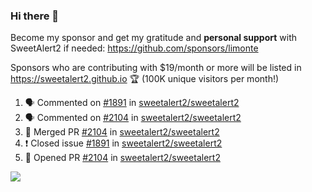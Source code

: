 ### Hi there 👋

Become my sponsor and get my gratitude and **personal support** with SweetAlert2 if needed: https://github.com/sponsors/limonte

Sponsors who are contributing with $19/month or more will be listed in https://sweetalert2.github.io 🏆 (100K unique visitors per month!)

<!--START_SECTION:activity-->
1. 🗣 Commented on [#1891](https://github.com/sweetalert2/sweetalert2/issues/1891) in [sweetalert2/sweetalert2](https://github.com/sweetalert2/sweetalert2)
2. 🗣 Commented on [#2104](https://github.com/sweetalert2/sweetalert2/issues/2104) in [sweetalert2/sweetalert2](https://github.com/sweetalert2/sweetalert2)
3. 🎉 Merged PR [#2104](https://github.com/sweetalert2/sweetalert2/pull/2104) in [sweetalert2/sweetalert2](https://github.com/sweetalert2/sweetalert2)
4. ❗️ Closed issue [#1891](https://github.com/sweetalert2/sweetalert2/issues/1891) in [sweetalert2/sweetalert2](https://github.com/sweetalert2/sweetalert2)
5. 💪 Opened PR [#2104](https://github.com/sweetalert2/sweetalert2/pull/2104) in [sweetalert2/sweetalert2](https://github.com/sweetalert2/sweetalert2)
<!--END_SECTION:activity-->

![](https://github-readme-stats.vercel.app/api?username=limonte&theme=vue&show_icons=true)

